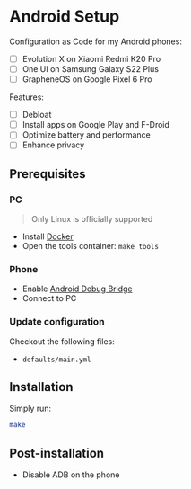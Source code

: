 # Android Setup

Configuration as Code for my Android phones:

- [ ] Evolution X on Xiaomi Redmi K20 Pro
- [ ] One UI on Samsung Galaxy S22 Plus
- [ ] GrapheneOS on Google Pixel 6 Pro

Features:

- [ ] Debloat
- [ ] Install apps on Google Play and F-Droid
- [ ] Optimize battery and performance
- [ ] Enhance privacy

## Prerequisites

### PC

> Only Linux is officially supported

- Install [Docker](https://www.docker.com)
- Open the tools container: `make tools`

### Phone

- Enable [Android Debug Bridge](https://developer.android.com/studio/command-line/adb)
- Connect to PC

### Update configuration

Checkout the following files:

- `defaults/main.yml`

## Installation

Simply run:

```sh
make
```

## Post-installation

- Disable ADB on the phone
